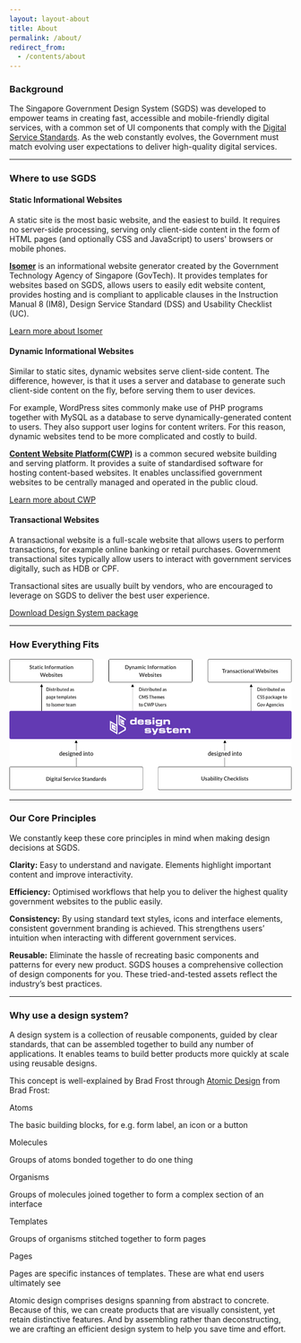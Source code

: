 ```yaml
---
layout: layout-about
title: About
permalink: /about/
redirect_from:
  - /contents/about
---
```

### Background

The Singapore Government Design System (SGDS) was developed to empower teams in creating fast, accessible and mobile-friendly digital services, with a common set of UI components that comply with the [Digital Service Standards](https://www.tech.gov.sg/digital-service-standards/). As the web constantly evolves, the Government must match evolving user expectations to deliver high-quality digital services.

***

### Where to use SGDS

#### Static Informational Websites

A static site is the most basic website, and the easiest to build. It requires no server-side processing, serving only client-side content in the form of HTML pages (and optionally CSS and JavaScript) to users' browsers or mobile phones.

[**Isomer**](https://www.isomer.gov.sg/) is an informational website generator created by the Government Technology Agency of Singapore (GovTech). It provides templates for websites based on SGDS, allows users to easily edit website content, provides hosting and is compliant to applicable clauses in the Instruction Manual 8 (IM8), Design Service Standard (DSS) and Usability Checklist (UC).

[Learn more about Isomer](https://isomer.gov.sg/)

#### Dynamic Informational Websites

Similar to static sites, dynamic websites serve client-side content. The difference, however, is that it uses a server and database to generate such client-side content on the fly, before serving them to user devices.

For example, WordPress sites commonly make use of PHP programs together with MySQL as a database to serve dynamically-generated content to users. They also support user logins for content writers. For this reason, dynamic websites tend to be more complicated and costly to build.

[**Content Website Platform(CWP)**](https://www.xtremax.com/discover-cwp) is a common secured website building and serving platform. It provides a suite of standardised software for hosting content-based websites. It enables unclassified government websites to be centrally managed and operated in the public cloud.

[Learn more about CWP](https://www.xtremax.com/discover-cwp)

#### Transactional Websites

A transactional website is a full-scale website that allows users to perform transactions, for example online banking or retail purchases. Government transactional sites typically allow users to interact with government services digitally, such as HDB or CPF.

Transactional sites are usually built by vendors, who are encouraged to leverage on SGDS to deliver the best user experience.

[Download Design System package](/assets/downloads/sgds-govtech.zip)

***

### How Everything Fits

![relationships](/assets/img/img_relationships.png)

***

### Our Core Principles

We constantly keep these core principles in mind when making design decisions at SGDS.

**Clarity:** Easy to understand and navigate. Elements highlight important content and improve interactivity.

**Efficiency:** Optimised workflows that help you to deliver the highest quality government websites to the public easily.

**Consistency:** By using standard text styles, icons and interface elements, consistent government branding is achieved. This strengthens users’ intuition when interacting with different government services.

**Reusable:** Eliminate the hassle of recreating basic components and patterns for every new product. SGDS houses a comprehensive collection of design components for you. These tried-and-tested assets reflect the industry’s best practices.

***

### Why use a design system?

A design system is a collection of reusable components, guided by clear standards, that can be assembled together to build any number of applications. It enables teams to build better products more quickly at scale using reusable designs.

This concept is well-explained by Brad Frost through [Atomic Design](http://bradfrost.com/blog/post/atomic-web-design/) from Brad Frost:

Atoms

The basic building blocks, for e.g. form label, an icon or a button

Molecules

Groups of atoms bonded together to do one thing

Organisms

Groups of molecules joined together to form a complex section of an interface

Templates

Groups of organisms stitched together to form pages

Pages

Pages are specific instances of templates. These are what end users ultimately see

Atomic design comprises designs spanning from abstract to concrete. Because of this, we can create products that are visually consistent, yet retain distinctive features. And by assembling rather than deconstructing, we are crafting an efficient design system to help you save time and effort.
